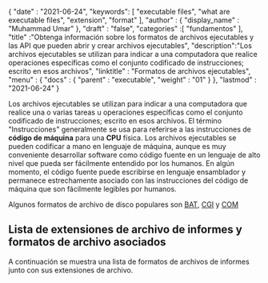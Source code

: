 {
  "date" : "2021-06-24",
  "keywords": [ "executable files", "what are executable files", "extension", "format" ],
  "author" : {
    "display_name" : "Muhammad Umar"
},
  "draft" : "false",
  "categories" :[ "fundamentos" ],
  "title" :"Obtenga información sobre los formatos de archivos ejecutables y las API que pueden abrir y crear archivos ejecutables",
  "description":"Los archivos ejecutables se utilizan para indicar a una computadora que realice operaciones específicas como el conjunto codificado de instrucciones; escrito en esos archivos",
  "linktitle" : "Formatos de archivos ejecutables",
  "menu" : {
    "docs" : {
      "parent" : "executable",
      "weight" : "01"
}
},
  "lastmod" : "2021-06-24"
}


Los archivos ejecutables se utilizan para indicar a una computadora que realice una o varias tareas u operaciones específicas como el conjunto codificado de instrucciones; escrito en esos archivos. El término "Instrucciones" generalmente se usa para referirse a las instrucciones de **código de máquina** para una **CPU** física. Los archivos ejecutables se pueden codificar a mano en lenguaje de máquina, aunque es muy conveniente desarrollar software como código fuente en un lenguaje de alto nivel que pueda ser fácilmente entendido por los humanos. En algún momento, el código fuente puede escribirse en lenguaje ensamblador y permanece estrechamente asociado con las instrucciones del código de máquina que son fácilmente legibles por humanos.

Algunos formatos de archivo de disco populares son [BAT](/es/executable/bat/), [CGI](/es/executable/cgi) y [COM](/es/executable/com/)


## Lista de extensiones de archivo de informes y formatos de archivo asociados

A continuación se muestra una lista de formatos de archivos de informes junto con sus extensiones de archivo.

